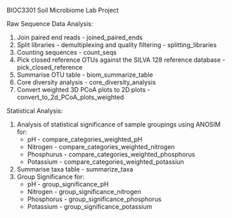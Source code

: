 BIOC3301 Soil Microbiome Lab Project

Raw Sequence Data Analysis: 

1. Join paired end reads - joined_paired_ends
2. Split libraries - demultiplexing and quality filtering - splitting_libraries
3. Counting sequences - count_seqs
4. Pick closed reference OTUs against the SILVA 128 reference database - pick_closed_reference
5. Summarise OTU table - biom_summarize_table
6. Core diversity analysis - core_diversity_analysis
7. Convert weighted 3D PCoA plots to 2D plots - convert_to_2d_PCoA_plots_weighted

Statistical Analysis:

1. Analysis of statistical significance of sample groupings using ANOSIM for: 
   - pH - compare_categories_weighted_pH
   - Nitrogen - compare_categories_weighted_nitrogen
   - Phosphurus - compare_categories_weighted_phosphorus
   - Potassium - compare_categories_weighted_potassiun
2. Summarise taxa table - summarize_taxa 
3. Group Significance for:
   - pH - group_significance_pH
   - Nitrogen - group_significance_nitrogen
   - Phosphorus - group_significance_phosphorus
   - Potassium - group_significance_potassium
